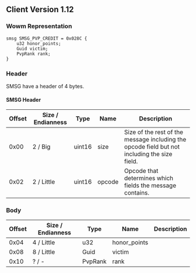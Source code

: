 ## Client Version 1.12

### Wowm Representation
```rust,ignore
smsg SMSG_PVP_CREDIT = 0x028C {
    u32 honor_points;    
    Guid victim;    
    PvpRank rank;    
}
```
### Header
SMSG have a header of 4 bytes.

#### SMSG Header
| Offset | Size / Endianness | Type   | Name   | Description |
| ------ | ----------------- | ------ | ------ | ----------- |
| 0x00   | 2 / Big           | uint16 | size   | Size of the rest of the message including the opcode field but not including the size field.|
| 0x02   | 2 / Little        | uint16 | opcode | Opcode that determines which fields the message contains.|
### Body
| Offset | Size / Endianness | Type | Name | Description |
| ------ | ----------------- | ---- | ---- | ----------- |
| 0x04 | 4 / Little | u32 | honor_points |  |
| 0x08 | 8 / Little | Guid | victim |  |
| 0x10 | ? / - | PvpRank | rank |  |
